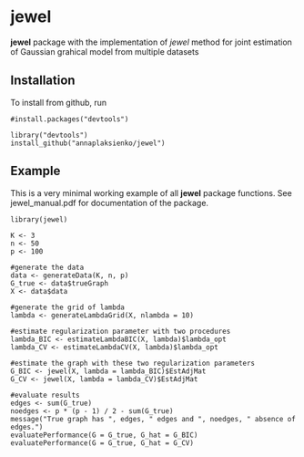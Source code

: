 # jewel
**jewel** package with the implementation of _jewel_ method for joint estimation of Gaussian grahical model from multiple datasets


## Installation
To install from github, run
```
#install.packages("devtools")

library("devtools")
install_github("annaplaksienko/jewel")
```

## Example

This is a very minimal working example of all **jewel** package functions. See jewel_manual.pdf for documentation of the package.

```
library(jewel)

K <- 3
n <- 50
p <- 100

#generate the data
data <- generateData(K, n, p)
G_true <- data$trueGraph
X <- data$data

#generate the grid of lambda
lambda <- generateLambdaGrid(X, nlambda = 10)

#estimate regularization parameter with two procedures
lambda_BIC <- estimateLambdaBIC(X, lambda)$lambda_opt
lambda_CV <- estimateLambdaCV(X, lambda)$lambda_opt

#estimate the graph with these two regularization parameters
G_BIC <- jewel(X, lambda = lambda_BIC)$EstAdjMat
G_CV <- jewel(X, lambda = lambda_CV)$EstAdjMat

#evaluate results
edges <- sum(G_true)
noedges <- p * (p - 1) / 2 - sum(G_true)
message("True graph has ", edges, " edges and ", noedges, " absence of edges.")
evaluatePerformance(G = G_true, G_hat = G_BIC)
evaluatePerformance(G = G_true, G_hat = G_CV)
```